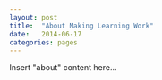 ```yaml
---
layout: post
title:  "About Making Learning Work"
date:   2014-06-17
categories: pages
---
```


Insert "about" content here...

